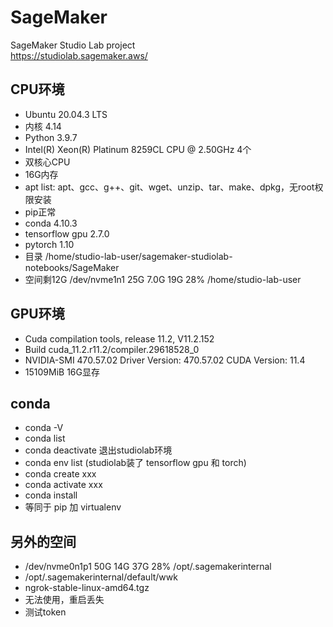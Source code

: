 # SageMaker

SageMaker Studio Lab project     
https://studiolab.sagemaker.aws/         

## CPU环境  

 - Ubuntu 20.04.3 LTS  
 - 内核 4.14
 - Python 3.9.7   
 - Intel(R) Xeon(R) Platinum 8259CL CPU @ 2.50GHz 4个
 - 双核心CPU
 - 16G内存
 - apt list: apt、gcc、g++、git、wget、unzip、tar、make、dpkg，无root权限安装
 - pip正常
 - conda 4.10.3
 - tensorflow gpu 2.7.0
 - pytorch 1.10
 - 目录 /home/studio-lab-user/sagemaker-studiolab-notebooks/SageMaker
 - 空间剩12G /dev/nvme1n1     25G  7.0G   19G  28% /home/studio-lab-user
 
## GPU环境

 - Cuda compilation tools, release 11.2, V11.2.152
 - Build cuda_11.2.r11.2/compiler.29618528_0
 - NVIDIA-SMI 470.57.02    Driver Version: 470.57.02    CUDA Version: 11.4
 - 15109MiB  16G显存

## conda

 - conda -V
 - conda list
 - conda deactivate 退出studiolab环境
 - conda env list (studiolab装了 tensorflow gpu 和 torch)
 - conda create xxx
 - conda activate xxx
 - conda install 
 - 等同于 pip 加 virtualenv 
 
## 另外的空间

 - /dev/nvme0n1p1   50G   14G   37G  28% /opt/.sagemakerinternal
 - /opt/.sagemakerinternal/default/wwk
 - ngrok-stable-linux-amd64.tgz
 - 无法使用，重启丢失
 - 测试token